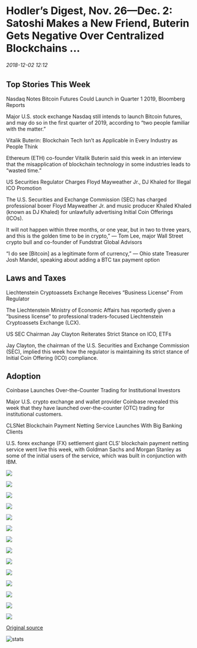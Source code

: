 # Hodler’s Digest, Nov. 26—Dec. 2: Satoshi Makes a New Friend, Buterin Gets Negative Over Centralized Blockchains ...

###### 2018-12-02 12:12

## Top Stories This Week

Nasdaq Notes Bitcoin Futures Could Launch in Quarter 1 2019, Bloomberg Reports

Major U.S. stock exchange Nasdaq still intends to launch Bitcoin futures, and may do so in the first quarter of 2019, according to “two people familiar with the matter.”

Vitalik Buterin: Blockchain Tech Isn’t as Applicable in Every Industry as People Think

Ethereum (ETH) co-founder Vitalik Buterin said this week in an interview that the misapplication of blockchain technology in some industries leads to “wasted time.”

US Securities Regulator Charges Floyd Mayweather Jr., DJ Khaled for Illegal ICO Promotion

The U.S. Securities and Exchange Commission (SEC) has charged professional boxer Floyd Mayweather Jr. and music producer Khaled Khaled (known as DJ Khaled) for unlawfully advertising Initial Coin Offerings (ICOs).

It will not happen within three months, or one year, but in two to three years, and this is the golden time to be in crypto,” — Tom Lee, major Wall Street crypto bull and co-founder of Fundstrat Global Advisors

“I do see \[Bitcoin\] as a legitimate form of currency,” — Ohio state Treasurer Josh Mandel, speaking about adding a BTC tax payment option

## Laws and Taxes

Liechtenstein Cryptoassets Exchange Receives “Business License” From Regulator

The Liechtenstein Ministry of Economic Affairs has reportedly given a “business license” to professional traders-focused Liechtenstein Cryptoassets Exchange (LCX).

US SEC Chairman Jay Clayton Reiterates Strict Stance on ICO, ETFs

Jay Clayton, the chairman of the U.S. Securities and Exchange Commission (SEC), implied this week how the regulator is maintaining its strict stance of Initial Coin Offering (ICO) compliance.

## Adoption

Coinbase Launches Over-the-Counter Trading for Institutional Investors

Major U.S. crypto exchange and wallet provider Coinbase revealed this week that they have launched over-the-counter (OTC) trading for institutional customers.

CLSNet Blockchain Payment Netting Service Launches With Big Banking Clients

U.S. forex exchange (FX) settlement giant CLS’ blockchain payment netting service went live this week, with Goldman Sachs and Morgan Stanley as some of the initial users of the service, which was built in conjunction with IBM.

![](https://s3.cointelegraph.com/storage/uploads/view/a4f6ecb771e1d409bd84989972f84e99.jpg)

![](https://s3.cointelegraph.com/storage/uploads/view/848c5ac68bc1528dd5fc04edd7b53486.jpg)

![](https://s3.cointelegraph.com/storage/uploads/view/b9840f817db0a860d85eb0e0b3b11183.png)

![](https://s3.cointelegraph.com/storage/uploads/view/b9e75164e8ea09232bff923daa1d301c.png)

![](https://s3.cointelegraph.com/storage/uploads/view/b004279d25e0e757c9c0768a3fc1a83c.png)

![](https://s3.cointelegraph.com/storage/uploads/view/67b1bc745d96c1b4f35bf5ba66f59102.jpg)

![](https://s3.cointelegraph.com/storage/uploads/view/ca97f5b0c9c9c568fd7d02e89416841f.jpg)

![](https://s3.cointelegraph.com/storage/uploads/view/198bd32cee374b6df442df3c15562d3e.jpg)

![](https://s3.cointelegraph.com/storage/uploads/view/bc800ac8120c4bfc1410602f09ed36e8.jpg)

![](https://s3.cointelegraph.com/storage/uploads/view/d973b2f8dd8fb54115b96a7171561e53.jpg)

![](https://s3.cointelegraph.com/storage/uploads/view/935c3bec3eb5ce8f81edb40cbded2117.png)

![](https://s3.cointelegraph.com/storage/uploads/view/0e44cde36718863ff7e729a12ccbc1ed.jpg)

![](https://s3.cointelegraph.com/storage/uploads/view/7f48717c22338fcd79a9385b0e7b057b.png)

![](https://s3.cointelegraph.com/storage/uploads/view/2b35157901abe597ac234904d44fd36d.jpg)

[Original source](https://cointelegraph.com/news/hodlers-digest-nov-26dec-2-satoshi-makes-a-new-friend-buterin-gets-negative-over-centralized-blockchains)

![stats](https://c.statcounter.com/11760860/0/a89fa40b/1/ "stats")